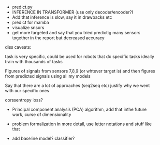 - predict.py
- INFERENCE IN TRANSFORMER (use only decoder/encoder?)
- Add that inference is slow, say it in drawbacks etc
- predict for mamba
- visualize snsors
- get more targeted and say that you tried predictig many sensors together in the report but decreased accuracy

diss caveats:

task is very specific, could be used for robots that do specific tasks
ideally train with thousands of tasks

Figures of signals from sensors 7,8,9 (or whtever target is) and then figures from predicted signals using all my models

Say that there are a lot of approaches (seq2seq etc) justify why we went with our specific ones

corssentropy loss?

- Principal component analysis (PCA) algorithm, add that inthe future work, curse of dimensionality

- problem formalization in more detail, use letter notations and stuff like that

- add baseline model? classifier?